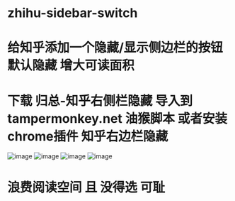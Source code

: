 # zhihu-sidebar-switch
# 给知乎添加一个隐藏/显示侧边栏的按钮 默认隐藏 增大可读面积


# 下载 归总-知乎右侧栏隐藏 导入到 tampermonkey.net 油猴脚本 或者安装chrome插件 知乎右边栏隐藏

![image](https://github.com/user-attachments/assets/ceb18668-1a10-4577-9cd3-991b3724054a)
![image](https://github.com/user-attachments/assets/82af924b-ef2a-4084-93a3-eec394095b62)
![image](https://github.com/user-attachments/assets/6bf29c2d-f541-414f-8b47-62b0c137c2a7)
![image](https://github.com/user-attachments/assets/835889cc-cbb9-402e-8937-bcc5f4d4c9af)
# 浪费阅读空间 且 没得选 可耻




